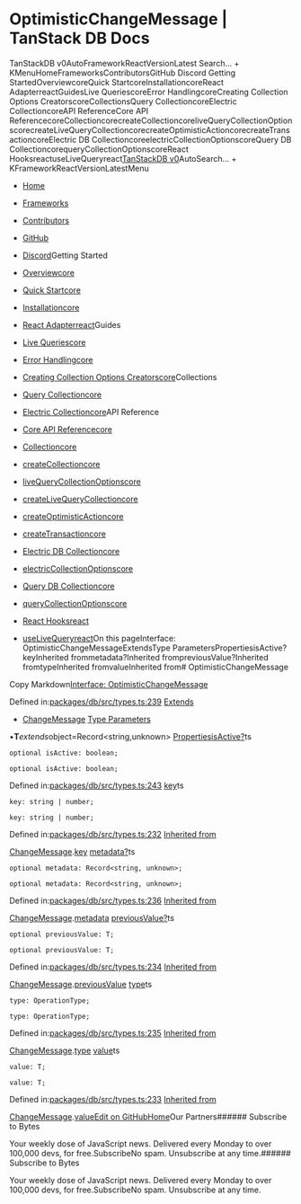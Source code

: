 # OptimisticChangeMessage | TanStack DB Docs

TanStackDB v0AutoFrameworkReactVersionLatest Search... + KMenuHomeFrameworksContributorsGitHub Discord Getting StartedOverviewcoreQuick StartcoreInstallationcoreReact AdapterreactGuidesLive QueriescoreError HandlingcoreCreating Collection Options CreatorscoreCollectionsQuery CollectioncoreElectric CollectioncoreAPI ReferenceCore API ReferencecoreCollectioncorecreateCollectioncoreliveQueryCollectionOptionscorecreateLiveQueryCollectioncorecreateOptimisticActioncorecreateTransactioncoreElectric DB CollectioncoreelectricCollectionOptionscoreQuery DB CollectioncorequeryCollectionOptionscoreReact HooksreactuseLiveQueryreact[TanStack](/)[DB v0](/db)AutoSearch... + KFrameworkReactVersionLatestMenu

- [Home](/db/latest)
- [Frameworks](/db/latest/docs/framework)
- [Contributors](/db/latest/docs/contributors)
- [GitHub](https://github.com/tanstack/db)
- [Discord](https://tlinz.com/discord)Getting Started

- [Overviewcore](/db/latest/docs/overview)
- [Quick Startcore](/db/latest/docs/quick-start)
- [Installationcore](/db/latest/docs/installation)
- [React Adapterreact](/db/latest/docs/framework/react/adapter)Guides

- [Live Queriescore](/db/latest/docs/guides/live-queries)
- [Error Handlingcore](/db/latest/docs/guides/error-handling)
- [Creating Collection Options Creatorscore](/db/latest/docs/guides/collection-options-creator)Collections

- [Query Collectioncore](/db/latest/docs/collections/query-collection)
- [Electric Collectioncore](/db/latest/docs/collections/electric-collection)API Reference

- [Core API Referencecore](/db/latest/docs/reference/index)
- [Collectioncore](/db/latest/docs/reference/interfaces/collection)
- [createCollectioncore](/db/latest/docs/reference/functions/createcollection)
- [liveQueryCollectionOptionscore](/db/latest/docs/reference/functions/livequerycollectionoptions)
- [createLiveQueryCollectioncore](/db/latest/docs/reference/functions/createlivequerycollection)
- [createOptimisticActioncore](/db/latest/docs/reference/functions/createoptimisticaction)
- [createTransactioncore](/db/latest/docs/reference/functions/createtransaction)
- [Electric DB Collectioncore](/db/latest/docs/reference/electric-db-collection/index)
- [electricCollectionOptionscore](/db/latest/docs/reference/electric-db-collection/functions/electriccollectionoptions)
- [Query DB Collectioncore](/db/latest/docs/reference/query-db-collection/index)
- [queryCollectionOptionscore](/db/latest/docs/reference/query-db-collection/functions/querycollectionoptions)
- [React Hooksreact](/db/latest/docs/framework/react/reference/index)
- [useLiveQueryreact](/db/latest/docs/framework/react/reference/functions/uselivequery)On this pageInterface: OptimisticChangeMessage<T>ExtendsType ParametersPropertiesisActive?keyInherited frommetadata?Inherited frompreviousValue?Inherited fromtypeInherited fromvalueInherited from# OptimisticChangeMessage

Copy Markdown[Interface: OptimisticChangeMessage<T>](#interface-optimisticchangemessaget)

Defined in:[packages/db/src/types.ts:239](https://github.com/TanStack/db/blob/main/packages/db/src/types.ts#L239)
[Extends](#extends)

- [ChangeMessage](/db/latest/docs/reference/interfaces/changemessage)<T>
[Type Parameters](#type-parameters)

•**T***extends*object=Record<string,unknown>
[Properties](#properties)[isActive?](#isactive)ts

```
optional isActive: boolean;

```

```
optional isActive: boolean;

```

Defined in:[packages/db/src/types.ts:243](https://github.com/TanStack/db/blob/main/packages/db/src/types.ts#L243)
[key](#key)ts

```
key: string | number;

```

```
key: string | number;

```

Defined in:[packages/db/src/types.ts:232](https://github.com/TanStack/db/blob/main/packages/db/src/types.ts#L232)
[Inherited from](#inherited-from)

[ChangeMessage](/db/latest/docs/reference/interfaces/changemessage).[key](/db/latest/docs/reference/interfaces/ChangeMessage#key)
[metadata?](#metadata)ts

```
optional metadata: Record<string, unknown>;

```

```
optional metadata: Record<string, unknown>;

```

Defined in:[packages/db/src/types.ts:236](https://github.com/TanStack/db/blob/main/packages/db/src/types.ts#L236)
[Inherited from](#inherited-from-1)

[ChangeMessage](/db/latest/docs/reference/interfaces/changemessage).[metadata](/db/latest/docs/reference/interfaces/ChangeMessage#metadata)
[previousValue?](#previousvalue)ts

```
optional previousValue: T;

```

```
optional previousValue: T;

```

Defined in:[packages/db/src/types.ts:234](https://github.com/TanStack/db/blob/main/packages/db/src/types.ts#L234)
[Inherited from](#inherited-from-2)

[ChangeMessage](/db/latest/docs/reference/interfaces/changemessage).[previousValue](/db/latest/docs/reference/interfaces/ChangeMessage#previousvalue)
[type](#type)ts

```
type: OperationType;

```

```
type: OperationType;

```

Defined in:[packages/db/src/types.ts:235](https://github.com/TanStack/db/blob/main/packages/db/src/types.ts#L235)
[Inherited from](#inherited-from-3)

[ChangeMessage](/db/latest/docs/reference/interfaces/changemessage).[type](/db/latest/docs/reference/interfaces/ChangeMessage#type)
[value](#value)ts

```
value: T;

```

```
value: T;

```

Defined in:[packages/db/src/types.ts:233](https://github.com/TanStack/db/blob/main/packages/db/src/types.ts#L233)
[Inherited from](#inherited-from-4)

[ChangeMessage](/db/latest/docs/reference/interfaces/changemessage).[value](/db/latest/docs/reference/interfaces/ChangeMessage#value)[Edit on GitHub](https://github.com/tanstack/db/edit/main/docs/reference/interfaces/optimisticchangemessage.md)[Home](/db/latest)Our Partners###### Subscribe to Bytes

Your weekly dose of JavaScript news. Delivered every Monday to over 100,000 devs, for free.SubscribeNo spam. Unsubscribe at any time.###### Subscribe to Bytes

Your weekly dose of JavaScript news. Delivered every Monday to over 100,000 devs, for free.SubscribeNo spam. Unsubscribe at any time.<iframe src="https://www.googletagmanager.com/ns.html?id=GTM-5N57KQT4" height="0" width="0" style="display:none;visibility:hidden" title="gtm"></iframe>